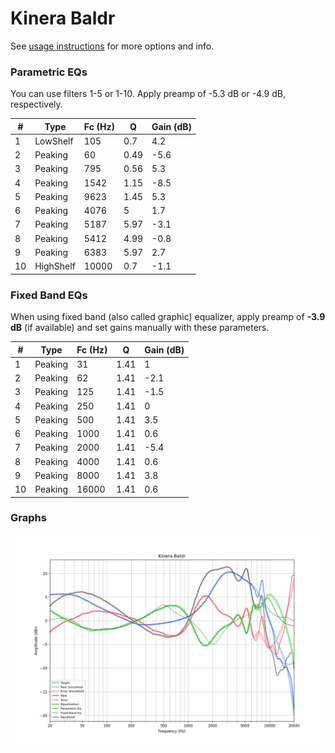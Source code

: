 # Kinera Baldr
See [usage instructions](https://github.com/jaakkopasanen/AutoEq#usage) for more options and info.

### Parametric EQs
You can use filters 1-5 or 1-10. Apply preamp of -5.3 dB or -4.9 dB, respectively.

|   # | Type      |   Fc (Hz) |    Q |   Gain (dB) |
|-----|-----------|-----------|------|-------------|
|   1 | LowShelf  |       105 | 0.7  |         4.2 |
|   2 | Peaking   |        60 | 0.49 |        -5.6 |
|   3 | Peaking   |       795 | 0.56 |         5.3 |
|   4 | Peaking   |      1542 | 1.15 |        -8.5 |
|   5 | Peaking   |      9623 | 1.45 |         5.3 |
|   6 | Peaking   |      4076 | 5    |         1.7 |
|   7 | Peaking   |      5187 | 5.97 |        -3.1 |
|   8 | Peaking   |      5412 | 4.99 |        -0.8 |
|   9 | Peaking   |      6383 | 5.97 |         2.7 |
|  10 | HighShelf |     10000 | 0.7  |        -1.1 |

### Fixed Band EQs
When using fixed band (also called graphic) equalizer, apply preamp of **-3.9 dB** (if available) and set gains manually with these parameters.

|   # | Type    |   Fc (Hz) |    Q |   Gain (dB) |
|-----|---------|-----------|------|-------------|
|   1 | Peaking |        31 | 1.41 |         1   |
|   2 | Peaking |        62 | 1.41 |        -2.1 |
|   3 | Peaking |       125 | 1.41 |        -1.5 |
|   4 | Peaking |       250 | 1.41 |         0   |
|   5 | Peaking |       500 | 1.41 |         3.5 |
|   6 | Peaking |      1000 | 1.41 |         0.6 |
|   7 | Peaking |      2000 | 1.41 |        -5.4 |
|   8 | Peaking |      4000 | 1.41 |         0.6 |
|   9 | Peaking |      8000 | 1.41 |         3.8 |
|  10 | Peaking |     16000 | 1.41 |         0.6 |

### Graphs
![](./Kinera%20Baldr.png)
